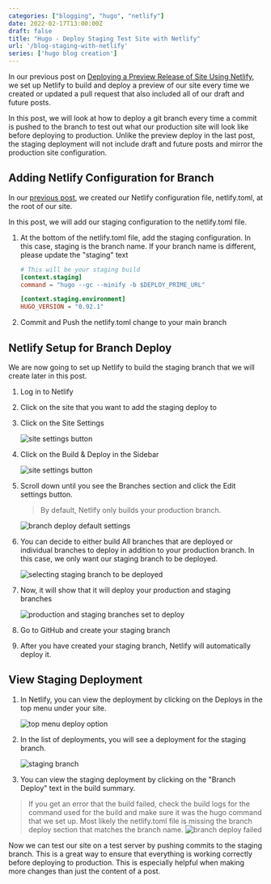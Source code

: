```yaml
---
categories: ["blogging", "hugo", "netlify"]
date: 2022-02-17T13:00:00Z
draft: false
title: "Hugo - Deploy Staging Test Site with Netlify"
url: '/blog-staging-with-netlify'
series: ['hugo blog creation']
---
```

In our previous post on [Deploying a Preview Release of Site Using Netlify](/blog-preview-with-netlify), we set up Netlify to build and deploy a preview of our site every time we created or updated a pull request that also included all of our draft and future posts.

In this post, we will look at how to deploy a git branch every time a commit is pushed to the branch to test out what our production site will look like before deploying to production. Unlike the preview deploy in the last post, the staging deployment will not include draft and future posts and mirror the production site configuration.

<!--more-->

## Adding Netlify Configuration for Branch

In our [previous post](/blog-preview-with-netlify), we created our Netlify configuration file, netlify.toml, at the root of our site.

In this post, we will add our staging configuration to the netlify.toml file.

1. At the bottom of the netlify.toml file, add the staging configuration. In this case, staging is the branch name. If your branch name is different, please update the "staging" text

    ```toml
    # This will be your staging build
    [context.staging]
    command = "hugo --gc --minify -b $DEPLOY_PRIME_URL"

    [context.staging.environment]
    HUGO_VERSION = "0.92.1"
    ```

1. Commit and Push the netlify.toml change to your main branch

## Netlify Setup for Branch Deploy

We are now going to set up Netlify to build the staging branch that we will create later in this post.

1. Log in to Netlify
1. Click on the site that you want to add the staging deploy to
1. Click on the Site Settings

    ![site settings button](/images/hugo/deploy-netlify-preview/netlify-preview-step-1.png)

1. Click on the Build & Deploy in the Sidebar

    ![site settings button](/images/hugo/deploy-netlify-preview/netlify-preview-step-2.png)

1. Scroll down until you see the Branches section and click the Edit settings button.
   > By default, Netlify only builds your production branch.

    ![branch deploy default settings](/images/hugo/deploy-netlify-staging/netlify-branch-deploy-step-1.png)

1. You can decide to either build All branches that are deployed or individual branches to deploy in addition to your production branch. In this case, we only want our staging branch to be deployed.

    ![selecting staging branch to be deployed](/images/hugo/deploy-netlify-staging/netlify-branch-deploy-step-3.png)

1. Now, it will show that it will deploy your production and staging branches

    ![production and staging branches set to deploy](/images/hugo/deploy-netlify-staging/netlify-branch-deploy-step-4.png)

1. Go to GitHub and create your staging branch
1. After you have created your staging branch, Netlify will automatically deploy it.

## View Staging Deployment

1. In Netlify, you can view the deployment by clicking on the Deploys in the top menu under your site.

    ![top menu deploy option](/images/hugo/deploy-netlify-staging/netlify-branch-deploy-step-5.png)

1. In the list of deployments, you will see a deployment for the staging branch.

    ![staging branch ](/images/hugo/deploy-netlify-staging/netlify-branch-deploy-step-7.png)

1. You can view the staging deployment by clicking on the "Branch Deploy" text in the build summary.

> If you get an error that the build failed, check the build logs for the command used for the build and make sure it was the hugo command that we set up. Most likely the netlify.toml file is missing the branch deploy section that matches the branch name. ![branch deploy failed](/images/hugo/deploy-netlify-staging/netlify-branch-deploy-step-6.png)

Now we can test our site on a test server by pushing commits to the staging branch. This is a great way to ensure that everything is working correctly before deploying to production. This is especially helpful when making more changes than just the content of a post.
